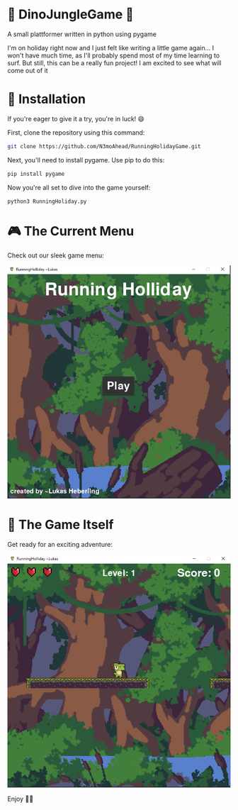 # 🦖 DinoJungleGame 🌴

A small plattformer written in python using pygame

I'm on holiday right now and I just felt like writing a little game again...
I won't have much time, as I'll probably spend most of my time learning to surf. But still, this can be a really fun project! I am excited to see what will come out of it

# 🚀 Installation

If you're eager to give it a try, you're in luck! 😄

First, clone the repository using this command:

```bash
git clone https://github.com/N3moAhead/RunningHolidayGame.git
```

Next, you'll need to install pygame. Use pip to do this:

```bash
pip install pygame
```

Now you're all set to dive into the game yourself:

```bash
python3 RunningHoliday.py
```

# 🎮 The Current Menu

Check out our sleek game menu:

![Menu](images/Menu.png)

# 🌟 The Game Itself

Get ready for an exciting adventure:

![Game](images/Game.png)

Enjoy 🦕🌿
